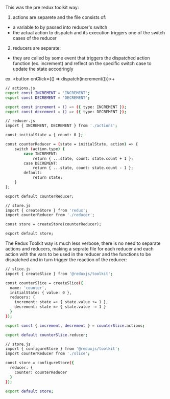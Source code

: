 This was the pre redux toolkit way:
1. actions are separete and the file consists of:
- a variable to by passed into reducer's switch
- the actual action to dispatch and its execution triggers one of the switch cases of the reducer
2. reducers are separate:
- they are called by some event that triggers the dispatched action function (ex. increment) and reflect on the specific switch case to update the state accodringly

ex. <button onClick={() => dispatch(increment())}>+</button>


```sh
// actions.js
export const INCREMENT = 'INCREMENT';
export const DECREMENT = 'DECREMENT';

export const increment = () => ({ type: INCREMENT });
export const decrement = () => ({ type: DECREMENT });

// reducer.js
import { INCREMENT, DECREMENT } from './actions';

const initialState = { count: 0 };

const counterReducer = (state = initialState, action) => {
    switch (action.type) {
        case INCREMENT:
            return { ...state, count: state.count + 1 };
        case DECREMENT:
            return { ...state, count: state.count - 1 };
        default:
            return state;
    }
};

export default counterReducer;

// store.js
import { createStore } from 'redux';
import counterReducer from './reducer';

const store = createStore(counterReducer);

export default store;
```


The Redux Toolkit way is much less verbose, there is no need to separate actions and reducers, making a seprate file for each reducer and each action with the vars to be used in the reducer and the functions to be dispatched and in turn trigger the reaction of the reducer: 

```sh
// slice.js
import { createSlice } from '@reduxjs/toolkit';

const counterSlice = createSlice({
  name: 'counter',
  initialState: { value: 0 },
  reducers: {
    increment: state => { state.value += 1 },
    decrement: state => { state.value -= 1 }
  }
});

export const { increment, decrement } = counterSlice.actions;

export default counterSlice.reducer;

// store.js
import { configureStore } from '@reduxjs/toolkit';
import counterReducer from './slice';

const store = configureStore({
  reducer: {
    counter: counterReducer
  }
});

export default store;
```
